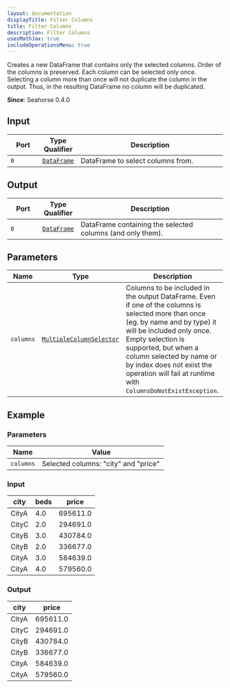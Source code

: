 ```yaml
---
layout: documentation
displayTitle: Filter Columns
title: Filter Columns
description: Filter Columns
usesMathJax: true
includeOperationsMenu: true
---
```


Creates a new DataFrame that contains only the selected columns. Order of the columns is preserved.
Each column can be selected only once. Selecting a column more than once will not duplicate the
column in the output. Thus, in the resulting DataFrame no column will be duplicated.

**Since**: Seahorse 0.4.0

## Input

<table>
<thead>
<tr>
<th style="width:15%">Port</th>
<th style="width:15%">Type Qualifier</th>
<th style="width:70%">Description</th>
</tr>
</thead>
<tbody>
<tr>
<td><code>0</code></td>
<td><code><a href="../classes/dataframe.html">DataFrame</a></code></td>
<td>DataFrame to select columns from.</td>
</tr>
</tbody>
</table>

## Output

<table>
<thead>
<tr>
<th style="width:15%">Port</th>
<th style="width:15%">Type Qualifier</th>
<th style="width:70%">Description</th>
</tr>
</thead>
<tbody>
<tr>
<td><code>0</code></td>
<td><code><a href="../classes/dataframe.html">DataFrame</a></code></td>
<td>DataFrame containing the selected columns (and only them).</td>
</tr>
</tbody>
</table>

## Parameters

<table class="table">
<thead>
<tr>
<th style="width:15%">Name</th>
<th style="width:15%">Type</th>
<th style="width:70%">Description</th>
</tr>
</thead>
<tbody>
<tr>
<td><code>columns</code></td>
<td><code><a href="../parameters.html#multiple_column_selector">MultipleColumnSelector</a></code></td>
<td>Columns to be included in the output DataFrame.
Even if one of the columns is selected more than once (eg. by name and by type)
it will be included only once. Empty selection is supported, but when a column selected by name
or by index does not exist the operation will fail at runtime with <code>ColumnsDoNotExistException</code>.
</td>
</tr>
</tbody>
</table>

## Example

### Parameters

<table class="table">
<thead>
<tr>
<th style="width:20%">Name</th>
<th style="width:80%">Value</th>
</tr>
</thead>
<tbody>
<tr>
<td><code>columns</code></td>
<td>Selected columns: "city" and "price"</td>
</tr>
</tbody>
</table>

### Input

<table class="table">
    <thead>
        <tr>
            <th>city</th>
            <th>beds</th>
            <th>price</th>
        </tr>
    </thead>
    <tbody>
        <tr>
            <td>CityA</td>
            <td>4.0</td>
            <td>695611.0</td>
       </tr>
        <tr>
            <td>CityC</td>
            <td>2.0</td>
            <td>294691.0</td>
       </tr>
        <tr>
            <td>CityB</td>
            <td>3.0</td>
            <td>430784.0</td>
       </tr>
        <tr>
            <td>CityB</td>
            <td>2.0</td>
            <td>336677.0</td>
       </tr>
        <tr>
            <td>CityA</td>
            <td>3.0</td>
            <td>584639.0</td>
       </tr>
        <tr>
            <td>CityA</td>
            <td>4.0</td>
            <td>579560.0</td>
       </tr>
    </tbody>
</table>

### Output

<table class="table">
    <thead>
        <tr>
            <th>city</th>
            <th>price</th>
        </tr>
    </thead>
    <tbody>
        <tr>
            <td>CityA</td>
            <td>695611.0</td>
       </tr>
        <tr>
            <td>CityC</td>
            <td>294691.0</td>
       </tr>
        <tr>
            <td>CityB</td>
            <td>430784.0</td>
       </tr>
        <tr>
            <td>CityB</td>
            <td>336677.0</td>
       </tr>
        <tr>
            <td>CityA</td>
            <td>584639.0</td>
       </tr>
        <tr>
            <td>CityA</td>
            <td>579560.0</td>
       </tr>
    </tbody>
</table>

